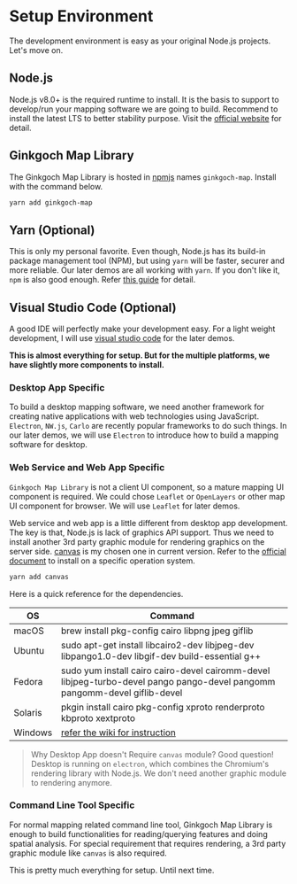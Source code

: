 # Setup Environment
The development environment is easy as your original Node.js projects. Let's move on.

## Node.js
Node.js v8.0+ is the required runtime to install. It is the basis to support to develop/run your mapping software we are going to build. Recommend to install the latest LTS to better stability purpose. Visit the [official website](https://nodejs.org/) for detail.

## Ginkgoch Map Library
The Ginkgoch Map Library is hosted in [npmjs](https://npmjs.com) names `ginkgoch-map`. Install with the command below.

```bash
yarn add ginkgoch-map
```

## Yarn (Optional)
This is only my personal favorite. Even though, Node.js has its build-in package management tool (NPM), but using `yarn` will be faster, securer and more reliable. Our later demos are all working with `yarn`. If you don't like it, `npm` is also good enough. Refer [this guide](https://classic.yarnpkg.com/en/docs/install/) for detail.

## Visual Studio Code (Optional)
A good IDE will perfectly make your development easy. For a light weight development, I will use [visual studio code](https://code.visualstudio.com/) for the later demos.

__This is almost everything for setup. But for the multiple platforms, we have **slightly more** components to install.__

### Desktop App Specific
To build a desktop mapping software, we need another framework for creating native applications with web technologies using JavaScript. `Electron`, `NW.js`, `Carlo` are recently popular frameworks to do such things. In our later demos, we will use `Electron` to introduce how to build a mapping software for desktop.

### Web Service and Web App Specific
`Ginkgoch Map Library` is not a client UI component, so a mature mapping UI component is required. We could chose `Leaflet` or `OpenLayers` or other map UI component for browser. We will use `Leaflet` for later demos. 

Web service and web app is a little different from desktop app development. The key is that, Node.js is lack of graphics API support. Thus we need to install another 3rd party graphic module for rendering graphics on the server side. [canvas](https://www.npmjs.com/package/canvas) is my chosen one in current version. Refer to the [official document](https://github.com/Automattic/node-canvas) to install on a specific operation system.

```bash
yarn add canvas
```

Here is a quick reference for the dependencies.

| OS      | Command                                                      |
| ------- | ------------------------------------------------------------ |
| macOS   | brew install pkg-config cairo libpng jpeg giflib             |
| Ubuntu  | sudo apt-get install libcairo2-dev libjpeg-dev libpango1.0-dev libgif-dev build-essential g++ |
| Fedora  | sudo yum install cairo cairo-devel cairomm-devel libjpeg-turbo-devel pango pango-devel pangomm pangomm-devel giflib-devel |
| Solaris | pkgin install cairo pkg-config xproto renderproto kbproto xextproto |
| Windows | [refer the wiki for instruction](https://github.com/Automattic/node-canvas/wiki/Installation---Windows) |

> Why Desktop App doesn't Require `canvas` module? Good question! Desktop is running on `electron`, which combines the Chromium's rendering library with Node.js. We don't need another graphic module to rendering anymore.

### Command Line Tool Specific
For normal mapping related command line tool, Ginkgoch Map Library is enough to build functionalities for reading/querying features and doing spatial analysis. For special requirement that requires rendering, a 3rd party graphic module like `canvas` is also required.

This is pretty much everything for setup. Until next time. 
